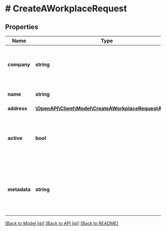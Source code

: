 # # CreateAWorkplaceRequest

## Properties

Name | Type | Description | Notes
------------ | ------------- | ------------- | -------------
**company** | **string** | The company ID to associate with the workplace |
**name** | **string** | The name for the workplace | [optional]
**address** | [**\OpenAPI\Client\Model\CreateAWorkplaceRequestAddress**](CreateAWorkplaceRequestAddress.md) |  |
**active** | **bool** | Indicates whether the workplace can be associated with an employee for payroll | [optional] [default to true]
**metadata** | **string** | Additional loosely structured information to associate with the workplace | [optional]

[[Back to Model list]](../../README.md#models) [[Back to API list]](../../README.md#endpoints) [[Back to README]](../../README.md)
